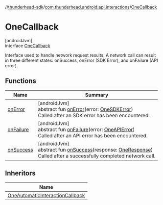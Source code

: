 //[thunderhead-sdk](../../../index.md)/[com.thunderhead.android.api.interactions](../index.md)/[OneCallback](index.md)

# OneCallback

[androidJvm]\
interface [OneCallback](index.md)

Interface used to handle network request results. A network call can result in three different states: onSuccess, onError (SDK Error), and onFailure (API error).

## Functions

| Name | Summary |
|---|---|
| [onError](on-error.md) | [androidJvm]<br>abstract fun [onError](on-error.md)(error: [OneSDKError](../../com.thunderhead.android.api.responsetypes/-one-s-d-k-error/index.md))<br>Called after an SDK error has been encountered. |
| [onFailure](on-failure.md) | [androidJvm]<br>abstract fun [onFailure](on-failure.md)(error: [OneAPIError](../../com.thunderhead.android.api.responsetypes/-one-a-p-i-error/index.md))<br>Called after an API error has been encountered. |
| [onSuccess](on-success.md) | [androidJvm]<br>abstract fun [onSuccess](on-success.md)(response: [OneResponse](../../com.thunderhead.android.api.responsetypes/-one-response/index.md))<br>Called after a successfully completed network call. |

## Inheritors

| Name |
|---|
| [OneAutomaticInteractionCallback](../-one-automatic-interaction-callback/index.md) |
